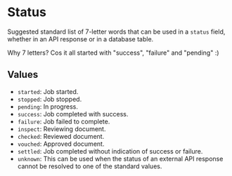 # Status

Suggested standard list of 7-letter words that can be used in a `status` field,
whether in an API response or in a database table.

Why 7 letters? Cos it all started with "success", "failure" and "pending" :)

## Values
- `started`: Job started.
- `stopped`: Job stopped.
- `pending`: In progress.
- `success`: Job completed with success.
- `failure`: Job failed to complete.
- `inspect`: Reviewing document.
- `checked`: Reviewed document.
- `vouched`: Approved document.
- `settled`: Job completed without indication of success or failure.
- `unknown`: This can be used when the status of an external API response cannot
  be resolved to one of the standard values.
